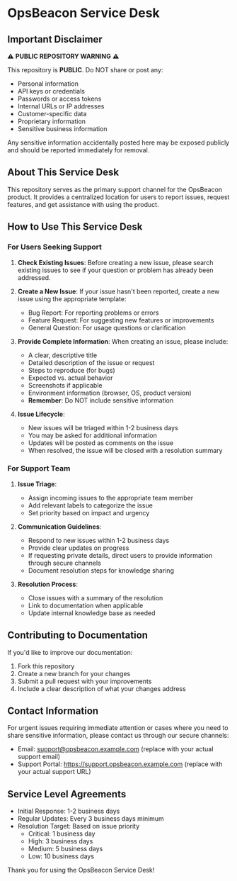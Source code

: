 # OpsBeacon Service Desk

## Important Disclaimer

⚠️ **PUBLIC REPOSITORY WARNING** ⚠️

This repository is **PUBLIC**. Do NOT share or post any:
- Personal information
- API keys or credentials
- Passwords or access tokens
- Internal URLs or IP addresses
- Customer-specific data
- Proprietary information
- Sensitive business information

Any sensitive information accidentally posted here may be exposed publicly and should be reported immediately for removal.

## About This Service Desk

This repository serves as the primary support channel for the OpsBeacon product. It provides a centralized location for users to report issues, request features, and get assistance with using the product.

## How to Use This Service Desk

### For Users Seeking Support

1. **Check Existing Issues**: Before creating a new issue, please search existing issues to see if your question or problem has already been addressed.

2. **Create a New Issue**: If your issue hasn't been reported, create a new issue using the appropriate template:
   - Bug Report: For reporting problems or errors
   - Feature Request: For suggesting new features or improvements
   - General Question: For usage questions or clarification

3. **Provide Complete Information**: When creating an issue, please include:
   - A clear, descriptive title
   - Detailed description of the issue or request
   - Steps to reproduce (for bugs)
   - Expected vs. actual behavior
   - Screenshots if applicable
   - Environment information (browser, OS, product version)
   - **Remember**: Do NOT include sensitive information

4. **Issue Lifecycle**:
   - New issues will be triaged within 1-2 business days
   - You may be asked for additional information
   - Updates will be posted as comments on the issue
   - When resolved, the issue will be closed with a resolution summary

### For Support Team

1. **Issue Triage**:
   - Assign incoming issues to the appropriate team member
   - Add relevant labels to categorize the issue
   - Set priority based on impact and urgency

2. **Communication Guidelines**:
   - Respond to new issues within 1-2 business days
   - Provide clear updates on progress
   - If requesting private details, direct users to provide information through secure channels
   - Document resolution steps for knowledge sharing

3. **Resolution Process**:
   - Close issues with a summary of the resolution
   - Link to documentation when applicable
   - Update internal knowledge base as needed

## Contributing to Documentation

If you'd like to improve our documentation:

1. Fork this repository
2. Create a new branch for your changes
3. Submit a pull request with your improvements
4. Include a clear description of what your changes address

## Contact Information

For urgent issues requiring immediate attention or cases where you need to share sensitive information, please contact us through our secure channels:

- Email: support@opsbeacon.example.com (replace with your actual support email)
- Support Portal: https://support.opsbeacon.example.com (replace with your actual support URL)

## Service Level Agreements

- Initial Response: 1-2 business days
- Regular Updates: Every 3 business days minimum
- Resolution Target: Based on issue priority
  - Critical: 1 business day
  - High: 3 business days
  - Medium: 5 business days
  - Low: 10 business days

Thank you for using the OpsBeacon Service Desk!
